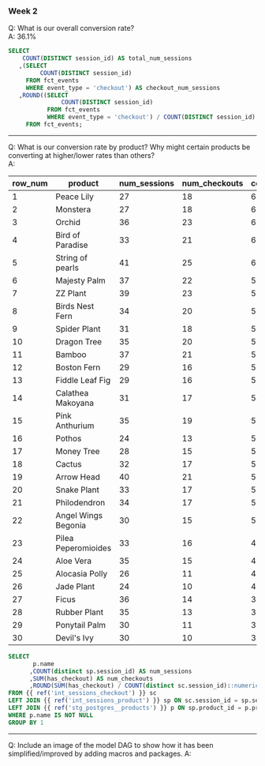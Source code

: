 ### Week 2 

Q: What is our overall conversion rate?  
A: 36.1% 

``` sql
SELECT 
    COUNT(DISTINCT session_id) AS total_num_sessions
   ,(SELECT 
         COUNT(DISTINCT session_id) 
     FROM fct_events
     WHERE event_type = 'checkout') AS checkout_num_sessions
   ,ROUND((SELECT 
               COUNT(DISTINCT session_id) 
           FROM fct_events
           WHERE event_type = 'checkout') / COUNT(DISTINCT session_id)::numeric * 100 ,2) AS conversion_rate
     FROM fct_events;
```
---

Q: What is our conversion rate by product? Why might certain products be converting at higher/lower rates than others?  
A:   

| row_num | product             | num_sessions | num_checkouts | conversion_rate |
|---------|---------------------|--------------|---------------|-----------------|
|    1    |      Peace Lily     |      27      |       18      |      66.67      |
|    2    |       Monstera      |      27      |       18      |      66.67      |
|    3    |        Orchid       |      36      |       23      |      63.89      |
|    4    |   Bird of Paradise  |      33      |       21      |      63.64      |
|    5    |   String of pearls  |      41      |       25      |      60.98      |
|    6    |     Majesty Palm    |      37      |       22      |      59.46      |
|    7    |       ZZ Plant      |      39      |       23      |      58.97      |
|    8    |   Birds Nest Fern   |      34      |       20      |      58.82      |
|    9    |     Spider Plant    |      31      |       18      |      58.06      |
|    10   |     Dragon Tree     |      35      |       20      |      57.14      |
|    11   |        Bamboo       |      37      |       21      |      56.76      |
|    12   |     Boston Fern     |      29      |       16      |      55.17      |
|    13   |   Fiddle Leaf Fig   |      29      |       16      |      55.17      |
|    14   |  Calathea Makoyana  |      31      |       17      |      54.84      |
|    15   |    Pink Anthurium   |      35      |       19      |      54.29      |
|    16   |        Pothos       |      24      |       13      |      54.17      |
|    17   |      Money Tree     |      28      |       15      |      53.57      |
|    18   |        Cactus       |      32      |       17      |      53.13      |
|    19   |      Arrow Head     |      40      |       21      |       52.5      |
|    20   |     Snake Plant     |      33      |       17      |      51.52      |
|    21   |     Philodendron    |      34      |       17      |        50       |
|    22   | Angel Wings Begonia |      30      |       15      |        50       |
|    23   | Pilea Peperomioides |      33      |       16      |      48.48      |
|    24   |      Aloe Vera      |      35      |       15      |      42.86      |
|    25   |    Alocasia Polly   |      26      |       11      |      42.31      |
|    26   |      Jade Plant     |      24      |       10      |      41.67      |
|    27   |        Ficus        |      36      |       14      |      38.89      |
|    28   |     Rubber Plant    |      35      |       13      |      37.14      |
|    29   |    Ponytail Palm    |      30      |       11      |      36.67      |
|    30   |     Devil's Ivy     |      30      |       10      |      33.33      |  

``` sql
SELECT 
       p.name
      ,COUNT(distinct sp.session_id) AS num_sessions
      ,SUM(has_checkout) AS num_checkouts
      ,ROUND(SUM(has_checkout) / COUNT(distinct sc.session_id)::numeric * 100 ,2) AS conversion_rate
FROM {{ ref('int_sessions_checkout') }} sc
LEFT JOIN {{ ref('int_sessions_product') }} sp ON sc.session_id = sp.session_id
LEFT JOIN {{ ref('stg_postgres__products') }} p ON sp.product_id = p.product_id
WHERE p.name IS NOT NULL
GROUP BY 1
```
---

Q: Include an image of the model DAG to show how it has been simplified/improved by adding macros and packages.
A:


